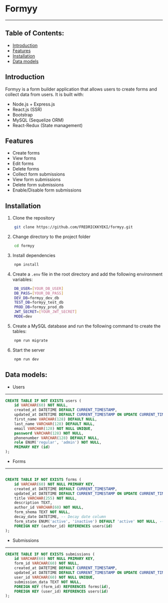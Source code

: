 # Formyy
***
## Table of Contents:
- [Introduction](#Introduction)
- [Features](#Features)
- [Installation](#Installation)
- [Data models](#Data-models)

## Introduction
Formyy is a form builder application that allows users to create forms and collect data from users. It is built with:
* Node.js + Express.js
* React.js (SSR)
* Bootstrap
* MySQL (Sequelize ORM)
* React-Redux (State management)


## Features
- Create forms
- View forms
- Edit forms
- Delete forms
- Collect form submissions
- View form submissions
- Delete form submissions
- Enable/Disable form submissions

## Installation
1. Clone the repository
```bash
    git clone https://github.com/FREDRICKKYEKI/formyy.git
```

2. Change directory to the project folder
```bash
    cd formyy
```

3. Install dependencies
```bash
    npm install
```

4. Create a `.env` file in the root directory and add the following environment variables:
```bash
    DB_USER=[YOUR_DB_USER]
    DB_PASS=[YOUR_DB_PASS]
    DEV_DB=formyy_dev_db
    TEST_DB=formyy_test_db
    PROD_DB=formyy_prod_db
    JWT_SECRET=[YOUR_JWT_SECRET]
    MODE=dev
```

5. Create a MySQL database and run the following command to create the tables:
```bash
    npm run migrate
```

6. Start the server
```bash
    npm run dev
```

## Data models:

* Users
***
```sql
CREATE TABLE IF NOT EXISTS users (
    id VARCHAR(60) NOT NULL,
	created_at DATETIME DEFAULT CURRENT_TIMESTAMP,
	updated_at DATETIME DEFAULT CURRENT_TIMESTAMP ON UPDATE CURRENT_TIMESTAMP,
    first_name VARCHAR(128) DEFAULT NULL,
    last_name VARCHAR(128) DEFAULT NULL,
    email VARCHAR(128) NOT NULL UNIQUE,
    password VARCHAR(128) NOT NULL,
    phonenumber VARCHAR(128) DEFAULT NULL,
    role ENUM('regular', 'admin') NOT NULL,
    PRIMARY KEY (id)
);
```

* Forms
***
```sql

CREATE TABLE IF NOT EXISTS forms (
	id VARCHAR(60) NOT NULL PRIMARY KEY,
	created_at DATETIME DEFAULT CURRENT_TIMESTAMP,
	updated_at DATETIME DEFAULT CURRENT_TIMESTAMP ON UPDATE CURRENT_TIMESTAMP,
    title VARCHAR(255) NOT NULL,
    description TEXT,
	author_id VARCHAR(60) NOT NULL,
	form_shema TEXT NOT NULL,
    decay_date DATETIME, -- Decay date column
    form_state ENUM('active', 'inactive') DEFAULT 'active' NOT NULL, -- Form state column
	FOREIGN KEY (author_id) REFERENCES users(id)
);

```
* Submissions
***
```sql
CREATE TABLE IF NOT EXISTS submissions (
    id VARCHAR(60) NOT NULL PRIMARY KEY,
    form_id VARCHAR(60) NOT NULL,
	created_at DATETIME DEFAULT CURRENT_TIMESTAMP,
	updated_at DATETIME DEFAULT CURRENT_TIMESTAMP ON UPDATE CURRENT_TIMESTAMP,
    user_id VARCHAR(60) NOT NULL UNIQUE,
    submission_data TEXT NOT NULL,
    FOREIGN KEY (form_id) REFERENCES forms(id),
    FOREIGN KEY (user_id) REFERENCES users(id)
);
```



<!-- ## TO DO
- change `form-data` to `form-schema` in TABLE: `forms` ✅
- create `submissions` table ✅
- create form/delete/:id route ✅
- enable/disable form submissions (active/inactive) ✅
- add view Submissions link to home table ✅
- create form/:id route ✅
- create form/:id/submissions route ✅
- create form/:id/submissions/:id/delete route ✅
- add radio button to form schema -->

